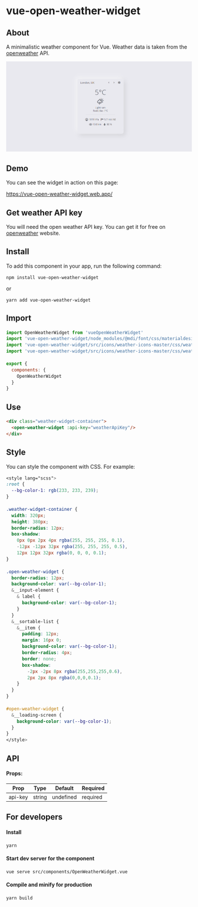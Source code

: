 # vue-open-weather-widget

## About

A minimalistic weather component for Vue. Weather data is taken from the [openweather](https://openweathermap.org/current) API.

<img src="./.github/media/main-banner.png"/>

## Demo

You can see the widget in action on this page:

https://vue-open-weather-widget.web.app/

## Get weather API key

You will need the open weather API key. You can get it for free on [openweather](https://openweathermap.org/current) website.

## Install

To add this component in your app, run the following command:

```
npm install vue-open-weather-widget
```
or
```
yarn add vue-open-weather-widget
```


## Import

```js
import OpenWeatherWidget from 'vueOpenWeatherWidget'
import 'vue-open-weather-widget/node_modules/@mdi/font/css/materialdesignicons.css'
import 'vue-open-weather-widget/src/icons/weather-icons-master/css/weather-icons.css'
import 'vue-open-weather-widget/src/icons/weather-icons-master/css/weather-icons-wind.css'

export {
  components: {
    OpenWeatherWidget
  }
}
```

## Use

```html
<div class="weather-widget-container">
  <open-weather-widget :api-key="weatherApiKey"/>
</div>
```

## Style

You can style the component with CSS. For example:

```SCSS
<style lang="scss">
:root {
  --bg-color-1: rgb(233, 233, 239);
}

.weather-widget-container {
  width: 320px;
  height: 380px;
  border-radius: 12px;
  box-shadow: 
    0px 0px 2px 4px rgba(255, 255, 255, 0.1),
    -12px -12px 32px rgba(255, 255, 255, 0.5),
    12px 12px 32px rgba(0, 0, 0, 0.1);
}

.open-weather-widget {
  border-radius: 12px;
  background-color: var(--bg-color-1);
  &__input-element {
    & label {
      background-color: var(--bg-color-1);
    }
  }
  &__sortable-list {
    &__item {
      padding: 12px;
      margin: 16px 0;
      background-color: var(--bg-color-1);
      border-radius: 4px;
      border: none;
      box-shadow: 
        -2px -2px 8px rgba(255,255,255,0.6), 
        2px 2px 8px rgba(0,0,0,0.1);
    }
  }
}

#open-weather-widget {
  &__loading-screen {
    background-color: var(--bg-color-1);
  }
}
</style>
```

## API

#### Props:

<table>
  <thead>
    <tr>
      <th>Prop</th>
      <th>Type</th>
      <th>Default</th>
      <th>Required</th>
    </tr>
  </thead>
  <tbody>
    <tr>
      <td>
        api-key
      </td>
      <td>
        string
      </td>
      <td>
        undefined
      </td>
      <td>
        required
      </td>
    </tr>
  </tbody>
</table>

## For developers

#### Install
```
yarn
```

#### Start dev server for the component
```
vue serve src/components/OpenWeatherWidget.vue
```

#### Compile and minify for production
```
yarn build
```